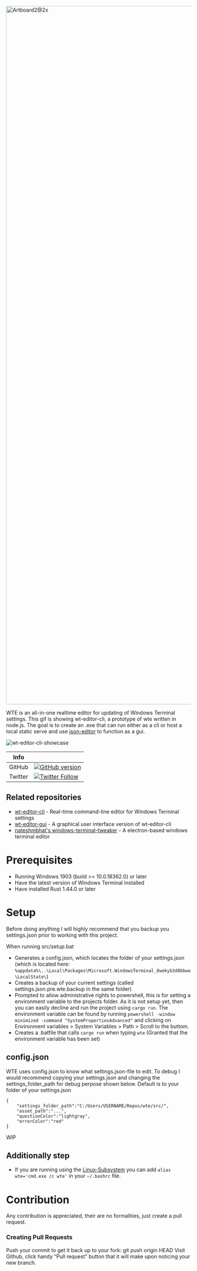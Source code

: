 <img width="1906" alt="Artboard2@2x" src="https://user-images.githubusercontent.com/25123512/84819266-0357a280-b018-11ea-9007-d826f3fff4e3.png">

WTE is an all-in-one realtime editor for updating of Windows Terminal settings. This gif is showing wt-editor-cli, a prototype of wte written in node.js. The goal is to create an .exe that can run either as a cli or host a local static serve and use [json-editor](https://github.com/json-editor/json-editor) to function as a gui.

![wt-editor-cli-showcase](https://user-images.githubusercontent.com/25123512/68077919-ba2a4980-fdcc-11e9-879f-6e1fecb6bb20.gif)

|Info| |
|-------|---------|
| GitHub | [![GitHub version](https://badge.fury.io/gh/BlackPhlox%2Fwte.svg)](https://badge.fury.io/gh/BlackPhlox%2Fwte) |
| Twitter     | [![Twitter Follow](https://img.shields.io/twitter/follow/darkphlox?style=social)](https://twitter.com/darkphlox)      |

## Related repositories
  - [wt-editor-cli](https://github.com/BlackPhlox/wt-editor-cli) - Real-time command-line editor for Windows Terminal settings
  - [wt-editor-gui](https://github.com/BlackPhlox/wt-editor-gui) - A graphical user interface version of wt-editor-cli
  - [nateshmbhat's windows-terminal-tweaker](https://github.com/nateshmbhat/windows-terminal-tweaker) - A electron-based windows terminal editor

# Prerequisites
  - Running Windows 1903 (build >= 10.0.18362.0) or later
  - Have the latest version of Windows Terminal installed
  - Have installed Rust 1.44.0 or later
  
# Setup

Before doing anything I will highly recommend that you backup you settings.json prior to working with this project.

When running src/setup.bat

- Generates a config.json, which locates the folder of your settings.json (which is located here: ```%appdata%\..\Local\Packages\Microsoft.WindowsTerminal_8wekyb3d8bbwe\LocalState\```)
- Creates a backup of your current settings (called settings.json.pre.wte.backup in the same folder)
- Prompted to allow administrative rights to powershell, this is for setting a environment variable to the projects folder. As it is not setup yet, then you can easily decline and run the project using ```cargo run```. The environment variable can be found by running ```powershell -window minimized -command "SystemPropertiesAdvanced"``` and clicking on Environment variables > System Variables > Path > Scroll to the buttom.
- Creates a .batfile that calls ```cargo run``` when typing ```wte``` (Granted that the environment variable has been set)

## config.json
WTE uses config.json to know what settings.json-file to edit. To debug I would recommend copying your settings.json and changing the settings_folder_path for debug perpose shown below. Default is to your folder of your settings.json

```
{ 
    "settings_folder_path":"C:/Users/USERNAME/Repos/wte/src/", 
    "asset_path":"...", 
    "questionColor":"lightgray", 
    "errorColor":"red" 
} 
```

WIP

## Additionally step
  - If you are running using the [Linux-Subsystem](https://docs.microsoft.com/en-us/windows/wsl/install-win10) you can add `alias wte='cmd.exe /c wte'` in your `~/.bashrc` file.


# Contribution

Any contribution is appreciated, their are no formalities, just create a pull request.

### Creating Pull Requests
  Push your commit to get it back up to your fork: git push origin HEAD
  Visit Github, click handy “Pull request” button that it will make upon noticing your new branch.
